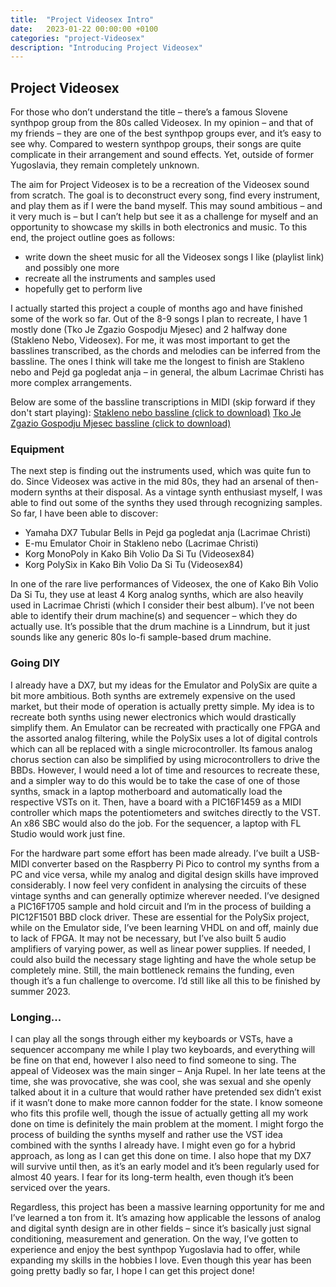 ```yaml
---
title:  "Project Videosex Intro"
date:   2023-01-22 00:00:00 +0100
categories: "project-Videosex"
description: "Introducing Project Videosex"
---
```

<script src="https://cdn.jsdelivr.net/combine/npm/tone@14.7.58,npm/@magenta/music@1.22.1/es6/core.js,npm/focus-visible@5,npm/html-midi-player@1.4.0"></script>

## Project Videosex

For those who don’t understand the title – there’s a famous Slovene synthpop group from the 80s called Videosex. In my opinion – and that of my friends – they are one of the best synthpop groups ever, and it’s easy to see why. Compared to western synthpop groups, their songs are quite complicate in their arrangement and sound effects. Yet, outside of former Yugoslavia, they remain completely unknown. 

The aim for Project Videosex is to be a recreation of the Videosex sound from scratch. The goal is to deconstruct every song, find every instrument, and play them as if I were the band myself. This may sound ambitious – and it very much is – but I can’t help but see it as a challenge for myself and an opportunity to showcase my skills in both electronics and music. To this end, the project outline goes as follows:
- write down the sheet music for all the Videosex songs I like (playlist link) and possibly one more
- recreate all the instruments and samples used
- hopefully get to perform live

I actually started this project a couple of months ago and have finished some of the work so far. Out of the 8-9 songs I plan to recreate, I have 1 mostly done (Tko Je Zgazio Gospodju Mjesec) and 2 halfway done (Stakleno Nebo, Videosex). For me, it was most important to get the basslines transcribed, as the chords and melodies can be inferred from the bassline. The ones I think will take me the longest to finish are Stakleno nebo and Pejd ga pogledat anja – in general, the album Lacrimae Christi has more complex arrangements.

Below are some of the bassline transcriptions in MIDI (skip forward if they don't start playing):
<a href="{{ site.baseurl }}/midi/Videosex - Stakleno Nebo bas.mid">Stakleno nebo bassline (click to download)</a>
<midi-player src="{{ site.baseurl }}/midi/Videosex - Stakleno Nebo bas.mid" sound-font visualizer="#myVisualizer1">
</midi-player>
<midi-visualizer type="waterfall" id="myVisualizer1"></midi-visualizer>
<a href="{{ site.baseurl }}/midi/Videosex - Tko Je Zgazio Gospodju Mjesec bas.mid">Tko Je Zgazio Gospodju Mjesec bassline (click to download)</a>
<midi-player src="{{ site.baseurl }}/midi/Videosex - Tko Je Zgazio Gospodju Mjesec bas.mid" sound-font visualizer="#myVisualizer2">
</midi-player>
<midi-visualizer type="waterfall" id="myVisualizer2"></midi-visualizer>


### Equipment

The next step is finding out the instruments used, which was quite fun to do. Since Videosex was active in the mid 80s, they had an arsenal of then-modern synths at their disposal. As a vintage synth enthusiast myself, I was able to find out some of the synths they used through recognizing samples. So far, I have been able to discover:
- Yamaha DX7 Tubular Bells in Pejd ga pogledat anja (Lacrimae Christi)
- E-mu Emulator Choir in Stakleno nebo (Lacrimae Christi)
- Korg MonoPoly in Kako Bih Volio Da Si Tu (Videosex84)
- Korg PolySix in Kako Bih Volio Da Si Tu (Videosex84)

In one of the rare live performances of Videosex, the one of Kako Bih Volio Da Si Tu, they use at least 4 Korg analog synths, which are also heavily used in Lacrimae Christi (which I consider their best album). I’ve not been able to identify their drum machine(s) and sequencer – which they do actually use. It’s possible that the drum machine is a Linndrum, but it just sounds like any generic 80s lo-fi sample-based drum machine.


### Going DIY

I already have a DX7, but my ideas for the Emulator and PolySix are quite a bit more ambitious. Both synths are extremely expensive on the used market, but their mode of operation is actually pretty simple. My idea is to recreate both synths using newer electronics which would drastically simplify them. An Emulator can be recreated with practically one FPGA and the assorted analog filtering, while the PolySix uses a lot of digital controls which can all be replaced with a single microcontroller. Its famous analog chorus section can also be simplified by using microcontrollers to drive the BBDs. However, I would need a lot of time and resources to recreate these, and a simpler way to do this would be to take the case of one of those synths, smack in a laptop motherboard and automatically load the respective VSTs on it. Then, have a board with a PIC16F1459 as a MIDI controller which maps the potentiometers and switches directly to the VST. An x86 SBC would also do the job. For the sequencer, a laptop with FL Studio would work just fine.

For the hardware part some effort has been made already. I’ve built a USB-MIDI converter based on the Raspberry Pi Pico to control my synths from a PC and vice versa, while my analog and digital design skills have improved considerably. I now feel very confident in analysing the circuits of these vintage synths and can generally optimize wherever needed. I’ve designed a PIC16F1705 sample and hold circuit and I’m in the process of building a PIC12F1501 BBD clock driver. These are essential for the PolySix project, while on the Emulator side, I’ve been learning VHDL on and off, mainly due to lack of FPGA. It may not be necessary, but I’ve also built 5 audio amplifiers of varying power, as well as linear power supplies. If needed, I could also build the necessary stage lighting and have the whole setup be completely mine. Still, the main bottleneck remains the funding, even though it’s a fun challenge to overcome. I’d still like all this to be finished by summer 2023. 


### Longing...

I can play all the songs through either my keyboards or VSTs, have a sequencer accompany me while I play two keyboards, and everything will be fine on that end, however I also need to find someone to sing. The appeal of Videosex was the main singer – Anja Rupel. In her late teens at the time, she was provocative, she was cool, she was sexual and she openly talked about it in a culture that would rather have pretended sex didn’t exist if it wasn’t done to make more cannon fodder for the state. I know someone who fits this profile well, though the issue of actually getting all my work done on time is definitely the main problem at the moment. I might forgo the process of building the synths myself and rather use the VST idea combined with the synths I already have. I might even go for a hybrid approach, as long as I can get this done on time. I also hope that my DX7 will survive until then, as it’s an early model and it’s been regularly used for almost 40 years. I fear for its long-term health, even though it’s been serviced over the years.

Regardless, this project has been a massive learning opportunity for me and I’ve learned a ton from it. It’s amazing how applicable the lessons of analog and digital synth design are in other fields – since it’s basically just signal conditioning, measurement and generation. On the way, I’ve gotten to experience and enjoy the best synthpop Yugoslavia had to offer, while expanding my skills in the hobbies I love. Even though this year has been going pretty badly so far, I hope I can get this project done!